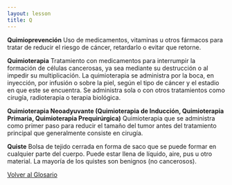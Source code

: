 ```yaml
---
layout: lesson
title: Q
---
```


<a name="top"></a>

**Quimioprevención**
Uso de medicamentos, vitaminas u otros fármacos para tratar de reducir el riesgo de cáncer, retardarlo o evitar que retorne.

**Quimioterapia**
Tratamiento con medicamentos para interrumpir la formación de células cancerosas, ya sea mediante su destrucción o al impedir su multiplicación. La quimioterapia se administra por la boca, en inyección, por infusión o sobre la piel, según el tipo de cáncer y el estadio en que este se encuentra. Se administra sola o con otros tratamientos como cirugía, radioterapia o terapia biológica.

**Quimioterapia Neoadyuvante (Quimioterapia de Inducción, Quimioterapia Primaria, Quimioterapia Prequirúrgica)**
Quimioterapia que se administra como primer paso para reducir el tamaño del tumor antes del tratamiento principal que generalmente consiste en cirugía. 


**Quiste**
Bolsa de tejido cerrada en forma de saco que se puede formar en cualquier parte del cuerpo. Puede estar llena de líquido, aire, pus u otro material. La mayoría de los quistes son benignos (no cancerosos).


<!--a href="#top">Volver arriba</a-->
<a href="https://scnslabutsa.github.io/myhthelperEduContent/Glossarysp/index.html">Volver al Glosario</a>

